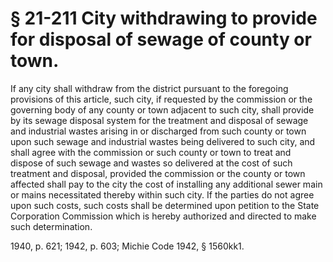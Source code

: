 # § 21-211 City withdrawing to provide for disposal of sewage of county or town.

<p>If any city shall withdraw from the district pursuant to the foregoing provisions of this article, such city, if requested by the commission or the governing body of any county or town adjacent to such city, shall provide by its sewage disposal system for the treatment and disposal of sewage and industrial wastes arising in or discharged from such county or town upon such sewage and industrial wastes being delivered to such city, and shall agree with the commission or such county or town to treat and dispose of such sewage and wastes so delivered at the cost of such treatment and disposal, provided the commission or the county or town affected shall pay to the city the cost of installing any additional sewer main or mains necessitated thereby within such city. If the parties do not agree upon such costs, such costs shall be determined upon petition to the State Corporation Commission which is hereby authorized and directed to make such determination.</p><p>1940, p. 621; 1942, p. 603; Michie Code 1942, § 1560kk1.</p>